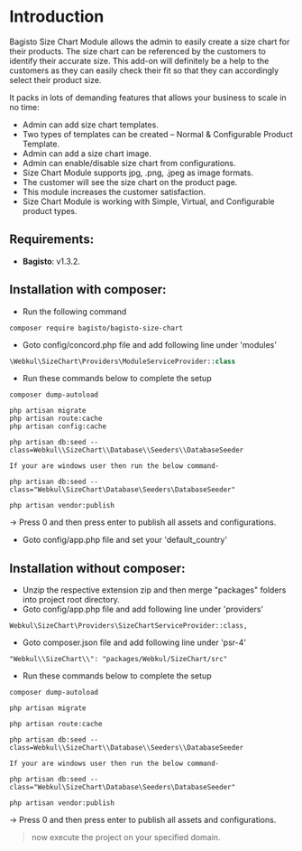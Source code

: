 # Introduction
Bagisto Size Chart Module allows the admin to easily create a size chart for their products. The size chart can be referenced by the customers to identify their accurate size. This add-on will definitely be a help to the customers as they can easily check their fit so that they can accordingly select their product size.

It packs in lots of demanding features that allows your business to scale in no time:

- Admin can add size chart templates.
- Two types of templates can be created – Normal & Configurable Product Template.
- Admin can add a size chart image.
- Admin can enable/disable size chart from configurations.
- Size Chart Module supports jpg, .png, .jpeg as image formats.
- The customer will see the size chart on the product page.
- This module increases the customer satisfaction.
- Size Chart Module is working with Simple, Virtual, and Configurable product types.

## Requirements:

- **Bagisto**: v1.3.2.

## Installation with composer:
- Run the following command
```
composer require bagisto/bagisto-size-chart
```

- Goto config/concord.php file and add following line under 'modules'
```php
\Webkul\SizeChart\Providers\ModuleServiceProvider::class
```

- Run these commands below to complete the setup
```
composer dump-autoload
```

```
php artisan migrate
php artisan route:cache
php artisan config:cache
```

```
php artisan db:seed --class=Webkul\\SizeChart\\Database\\Seeders\\DatabaseSeeder

If your are windows user then run the below command-

php artisan db:seed --class="Webkul\SizeChart\Database\Seeders\DatabaseSeeder"
```

```
php artisan vendor:publish
```
-> Press 0 and then press enter to publish all assets and configurations.

- Goto config/app.php file and set your 'default_country'

## Installation without composer:

- Unzip the respective extension zip and then merge "packages" folders into project root directory.
- Goto config/app.php file and add following line under 'providers'

```
Webkul\SizeChart\Providers\SizeChartServiceProvider::class,
```

- Goto composer.json file and add following line under 'psr-4'

```
"Webkul\\SizeChart\\": "packages/Webkul/SizeChart/src"
```

- Run these commands below to complete the setup

```
composer dump-autoload
```

```
php artisan migrate
```

```
php artisan route:cache
```

```
php artisan db:seed --class=Webkul\\SizeChart\\Database\\Seeders\\DatabaseSeeder

If your are windows user then run the below command-

php artisan db:seed --class="Webkul\SizeChart\Database\Seeders\DatabaseSeeder"
```

```
php artisan vendor:publish
```
-> Press 0 and then press enter to publish all assets and configurations.

> now execute the project on your specified domain.
